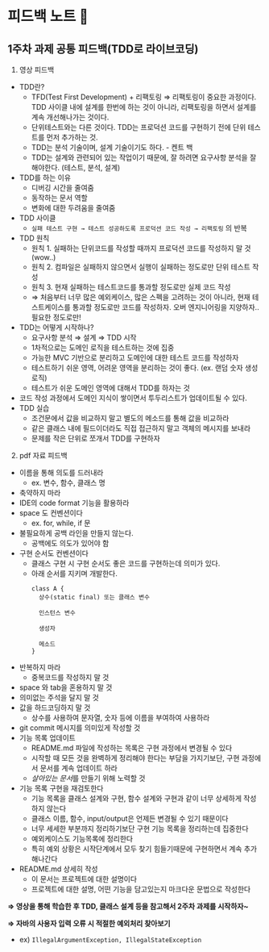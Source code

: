 # 피드백 노트 📝

## 1주차 과제 공통 피드백(TDD로 라이브코딩)

1. 영상 피드백

- TDD란?
  - TFD(Test First Development) + 리팩토링 ⇒ 리팩토링이 중요한 과정이다. TDD 사이클 내에 설계를 한번에 하는 것이 아니라, 리팩토링을 하면서 설계를 계속 개선해나가는 것이다.
  - 단위테스트와는 다른 것이다. TDD는 프로덕션 코드를 구현하기 전에 단위 테스트를 먼저 추가하는 것.
  - TDD는 분석 기술이며, 설계 기술이기도 하다. - 켄트 백
  - TDD는 설계와 관련되어 있는 작업이기 때문에, 잘 하려면 요구사항 분석을 잘 해야한다. (테스트, 분석, 설계)
- TDD를 하는 이유
  - 디버깅 시간을 줄여줌
  - 동작하는 문서 역할
  - 변화에 대한 두려움을 줄여줌
- TDD 사이클
  - `실패 테스트 구현 → 테스트 성공하도록 프로덕션 코드 작성 → 리팩토링` 의 반복
- TDD 원칙
  - 원칙 1. 실패하는 단위코드를 작성할 때까지 프로덕션 코드를 작성하지 말 것(wow..)
  - 원칙 2. 컴파일은 실패하지 않으면서 실행이 실패하는 정도로만 단위 테스트 작성
  - 원칙 3. 현재 실패하는 테스트코드를 통과할 정도로만 실제 코드 작성
  - ⇒ 처음부터 너무 많은 예외케이스, 많은 스펙을 고려하는 것이 아니라, 현재 테스트케이스를 통과할 정도로만 코드를 작성하자. 오버 엔지니어링을 지양하자.. 필요한 정도로만!
- TDD는 어떻게 시작하나?
  - 요구사항 분석 ⇒ 설계 ⇒ TDD 시작
  - 1차적으로는 도메인 로직을 테스트하는 것에 집중
  - 가능한 MVC 기반으로 분리하고 도메인에 대한 테스트 코드를 작성하자
  - 테스트하기 쉬운 영역, 어려운 영역을 분리하는 것이 좋다. (ex. 랜덤 숫자 생성로직)
  - 테스트가 쉬운 도메인 영역에 대해서 TDD를 하자는 것
- 코드 작성 과정에서 도메인 지식이 쌓이면서 투두리스트가 업데이트될 수 있다.
- TDD 실습
  - 조건문에서 값을 비교하지 말고 별도의 메소드를 통해 값을 비교하라
  - 같은 클래스 내에 필드이더라도 직접 접근하지 말고 객체의 메시지를 보내라
  - 문제를 작은 단위로 쪼개서 TDD를 구현하자

2. pdf 자료 피드백
- 이름을 통해 의도를 드러내라
  - ex. 변수, 함수, 클래스 명
- 축약하지 마라
- IDE의 code format 기능을 활용하라
- space 도 컨벤션이다
  - ex. for, while, if 문
- 불필요하게 공백 라인을 만들지 않는다.
  - 공백에도 의도가 있어야 함
- 구현 순서도 컨벤션이다
  - 클래스 구현 시 구현 순서도 좋은 코드를 구현하는데 의미가 있다.
  - 아래 순서를 지키며 개발한다.
    ```
    class A {
      상수(static final) 또는 클래스 변수
          
      인스턴스 변수
        
      생성자
        
      메소드
    }
    ```
- 반복하지 마라
  - 중복코드를 작성하지 말 것
- space 와 tab을 혼용하지 말 것
- 의미없는 주석을 달지 말 것
- 값을 하드코딩하지 말 것
  - 상수를 사용하여 문자열, 숫자 등에 이름을 부여하여 사용하라
- git commit 메시지를 의미있게 작성할 것
- 기능 목록 업데이트
  - README.md 파일에 작성하는 목록은 구현 과정에서 변경될 수 있다
  - 시작할 때 모든 것을 완벽하게 정리해야 한다는 부담을 가지기보단, 구현 과정에서 문서를 계속 업데이트 하라
  - *살아있는 문서*를 만들기 위해 노력할 것
- 기능 목록 구현을 재검토한다
  - 기능 목록을 클래스 설계와 구현, 함수 설계와 구현과 같이 너무 상세하게 작성하지 않는다
  - 클래스 이름, 함수, input/output은 언제든 변경될 수 있기 때문이다
  - 너무 세세한 부분까지 정리하기보단 구현 기능 목록을 정리하는데 집중한다
  - 예외케이스도 기능목록에 정리한다
  - 특히 예외 상황은 시작단계에서 모두 찾기 힘들기때문에 구현하면서 계속 추가해나간다
- README.md 상세히 작성
  - 이 문서는 프로젝트에 대한 설명이다
  - 프로젝트에 대한 설명, 어떤 기능을 담고있는지 마크다운 문법으로 작성한다

**⇒ 영상을 통해 학습한 후 TDD, 클래스 설계 등을 참고해서 2주차 과제를 시작하자~**

**⇒ 자바의 사용자 입력 오류 시 적절한 예외처리 찾아보기**
  - ex) `IllegalArgumentException, IllegalStateException`
